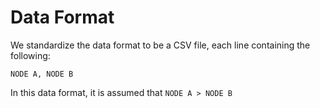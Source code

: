 # Data Format

We standardize the data format to be a CSV file, each line containing
the following:

```
NODE A, NODE B
```

In this data format, it is assumed that `NODE A > NODE B`
